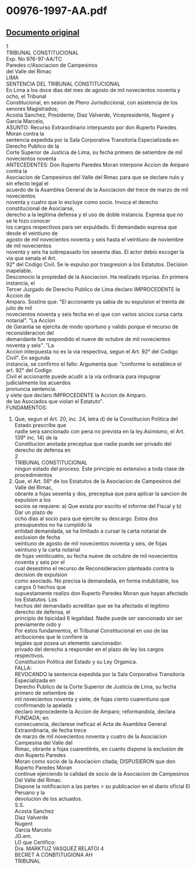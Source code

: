 
00976-1997-AA.pdf
=================
  
[Documento original](https://tc.gob.pe/jurisprudencia/1998/00976-1997-AA.pdf)  
---  
1  
TRIBUNAL CONSTITUCIONAL  
Exp. No 976-97-AA/TC  
Paredes c/Asociacion de Campesinos  
del Valle del Rimac  
LIMA  
SENTENCIA DEL TRIBUNAL CONSTITUCIONAL  
En Lima a los doce dias del mes de agosto de mil novecientos noventa y ocho, el Tribunal  
Constitucional, en sesion de Pleno Jurisdiccional, con asistencia de los senores Magistrados;  
Acosta Sanchez, Presidente; Diaz Valverde, Vicepresidente, Nugent y Garcia Marcelo,  
ASUNTO: Recurso Extraordinario interpuesto por don Ruperto Paredes Moran contra la  
sentencia expedida por la Sala Corporativa Transitoria Especializada en Derecho Publico de la  
Corte Superior de Justicia de Lima, su fecha primero de setiembre de mil novecientos noventa  
ANTECEDENTES: Don Ruperto Paredes Moran interpone Accion de Amparo contra la  
Asociacion de Campesinos del Valle del Rimac para que se declare nulo y sin efecto legal el  
acuerdo de la Asamblea General de la Asociacion del trece de marzo de mil novecientos  
noventa y cuatro que lo excluye como socio. Invoca el derecho constitucional de Asociarse,  
derecho a la legitima defensa y el uso de doble instancia. Expresa que no se le hizo conocer  
los cargos respectivos para ser expuldado. El demandado expresa que desde el veintiuno de  
agosto de mil novecientos noventa y seis hasta el veintiuno de noviembre de mil novecientos  
noventa y seis ha sobrepasado los sesenta dias. El actor debio escoger la via que senala el Art.  
92° del Codigo Civil. Se le expulso por trasgresion a los Estatutos. Decision inapelable.  
Desconocio la propiedad de la Asociacion. Ha realizado injurias. En primera instancia, el  
Tercer Juzgado de Derecho Publico de Lima declaro IMPROCEDENTE la Accion de  
Amparo. Sostine que: "El accionante ya sabia de su expulsion el treinta de julio de mil  
novecientos noventa y seis fecha en el que con varios socios cursa carta notarial". "La Accion  
de Garantia se ejercita de modo oportuno y valido porque el recurso de reconsideracion del  
demandante fue respondido el nueve de octubre de mil novecientos noventa y seis". "La  
Accion interpuesta no es la via respectiva, segun el Art. 92° del Codigo Civil". En segunda  
instancia, se confirmo el fallo: Argumenta que: "conforme lo establece el art. 92° del Codigo  
Civil el accionante puede acudir a la via ordinaria para impugnar judicialmente los acuerdos  
pronuncia sentencia.  
y siete que declaro IMPROCEDENTE la Accion de Amparo.  
de las Asociados que violan el Estatuto".  
FUNDAMENTOS:  
1. Que, segun el Art. 20, inc. 24, letra d) de la Constitucion Politica del Estado prescribe que  
nadie sera sancionado con pena no prevista en la ley.Asimismo, el Art. 139° inc. 14) de la  
Constitucion anotada preceptua que nadie puede ser privado del derecho de defensa en  
2  
TRIBUNAL CONSTITUCIONAL  
ningun estado del proceso. Este principio es extensivo a toda clase de procedimientos  
2. Que, el Art. 56° de los Estatutos de la Asociacion de Campesinos del Valle del Rimac,  
obrante a fojas sesenta y dos, preceptua que para aplicar la sancion de expulsion a los  
socios se requiere: a) Que exista por escrito el informe del Fiscal y b) Dar un plazo de  
ocho dias al socio para que ejercite su descargo. Estos dos presupuestos no ha cumplido la  
entidad demandada, se ha limitado a cursar la carta notarial de exclusion de fecha  
veintiuno de agosto de mil novecientos noventa y seis, de fojas veintiuno y la carta notarial  
de fojas veinticuatro, su fecha nueve de octubre de mil novecientos noventa y seis por el  
cual desestimo el recurso de Reconsideracion planteado contra la decision de expulsion  
como asociado. No precisa la demandada, en forma indubitable, los cargos 0 hechos que  
supuestamente realizo don Ruperto Paredes Moran que hayan afectado los Estatutos. Los  
hechos del demandado acreditan que se ha afectado el legitimo derecho de defensa, el  
principio de tipicidad 6 legalidad. Nadie puede ser sancionado sin ser previamente oido y  
Por estos fundamentos, el Tribunal Constitucional en uso de las atribuciones que le confiere la  
legales que posea un elemento sancionador.  
privado del derecho a responder en el plazo de ley los cargos respectivos.  
Constitucion Politica del Estado y su Ley Organica.  
FALLA:  
REVOCANDO la sentencia expedida por la Sala Corporativa Transitoria Especializada en  
Derecho Publico de la Corte Superior de Justicia de Lima, su fecha primero de setiembre de  
mil novecientos noventa y siete, de fojas ciento cuarentiuno que confirmando la apelada  
declaro improcedente la Accion de Amparo; reformandola, declara FUNDADA; en  
consecuencia, declarese ineficaz el Acta de Asamblea General Extraordinaria, de fecha trece  
de marzo de mil novecientos noventa y cuatro de la Asociacion Campesina del Valle del  
Rimac, obrante a fojas cuarentitrés, en cuanto dispone la exclusion de don Ruperto Paredes  
Moran como socio de la Asociacion citada; DISPUSIERON que don Ruperto Paredes Moran  
continue ejerciendo la calidad de socio de la Asociacion de Campesinos Del Valle del Rimac.  
Dispone la notificacion a las partes > su publicacion en el diario oficial El Peruano y la  
devolucion de los actuados.  
S.S.  
Acosta Sanchez  
Diaz Valverde  
Nugent  
Garcia Marcelo  
JG.em.  
LO que Certifico:  
Dra. MARKTUZ VASQUEZ RELATOI 4  
BECRET A CONBTITUGIONA AH  
TRIBUNAL